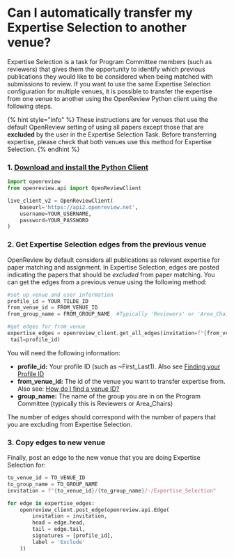 # Can I automatically transfer my Expertise Selection to another venue?

Expertise Selection is a task for Program Committee members (such as reviewers) that gives them the opportunity to identify which previous publications they would like to be considered when being matched with submissions to review. If you want to use the same Expertise Selection configuration for multiple venues, it is possible to transfer the expertise from one venue to another using the OpenReview Python client using the following steps.

{% hint style="info" %}
These instructions are for venues that use the default OpenReview setting of using all papers except those that are **excluded** by the user in the Expertise Selection Task. Before transferring expertise, please check that both venues use this method for Expertise Selection.
{% endhint %}



### 1. [Download and install the Python Client](../using-the-api/installing-and-instantiating-the-python-client.md)

```python
import openreview
from openreview.api import OpenReviewClient

live_client_v2 = OpenReviewClient(
    baseurl='https://api2.openreview.net',
    username=YOUR_USERNAME,
    password=YOUR_PASSWORD
)
```

### 2. Get Expertise Selection edges from the previous venue

OpenReview by default considers all publications as relevant expertise for paper matching and assignment. In Expertise Selection, edges are posted indicating the papers that should be _excluded_ from paper matching. You can get the edges from a previous venue using the following method:

```python
#set up venue and user information
profile_id = YOUR_TILDE_ID 
from_venue_id = FROM_VENUE_ID 
from_group_name = FROM_GROUP_NAME  #Typically 'Reviewers' or 'Area_Chairs'

#get edges for from_venue
expertise_edges = openreview_client.get_all_edges(invitation=f"{from_venue_id}/{from_group_name}/-/Expertise_Selection",
 tail=profile_id)
```

You will need the following information:

* **profile\_id:** Your profile ID (such as \~First\_Last1). Also see [Finding your Profile ID](../creating-an-openreview-profile/finding-your-profile-id.md)&#x20;
* **from\_venue\_id:** The id of the venue you want to transfer expertise from. Also see: [How do I find a venue ID?](how-do-i-find-a-venue-id.md)
* **group\_name:** The name of the group you are in on the Program Committee (typically this is Reviewers or Area\_Chairs)

The number of edges should correspond with the number of papers that you are excluding from Expertise Selection.

### 3. Copy edges to new venue

Finally, post an edge to the new venue that you are doing Expertise Selection for:

```python
to_venue_id = TO_VENUE_ID
to_group_name = TO_GROUP_NAME
invitation = f"{to_venue_id}/{to_group_name}/-/Expertise_Selection"

for edge in expertise_edges:
    openreview_client.post_edge(openreview.api.Edge(
        invitation = invitation,
        head = edge.head,
        tail = edge.tail,
        signatures = [profile_id],
        label = 'Exclude'
    ))
```

